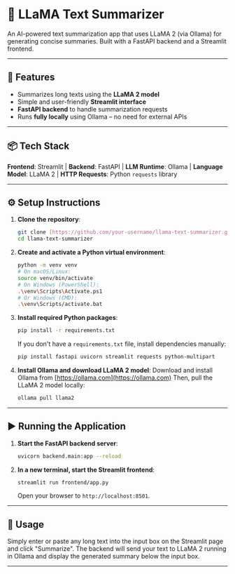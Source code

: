 # 🧠 LLaMA Text Summarizer

An AI-powered text summarization app that uses LLaMA 2 (via Ollama) for generating concise summaries. Built with a FastAPI backend and a Streamlit frontend.

---

## 🚀 Features

* Summarizes long texts using the **LLaMA 2 model**
* Simple and user-friendly **Streamlit interface**
* **FastAPI backend** to handle summarization requests
* Runs **fully locally** using Ollama – no need for external APIs

---

## 📦 Tech Stack

**Frontend**: Streamlit | **Backend**: FastAPI | **LLM Runtime**: Ollama | **Language Model**: LLaMA 2 | **HTTP Requests**: Python `requests` library

---

## ⚙️ Setup Instructions

1.  **Clone the repository**:
    ```bash
    git clone [https://github.com/your-username/llama-text-summarizer.git](https://github.com/your-username/llama-text-summarizer.git)
    cd llama-text-summarizer
    ```

2.  **Create and activate a Python virtual environment**:
    ```bash
    python -m venv venv
    # On macOS/Linux:
    source venv/bin/activate
    # On Windows (PowerShell):
    .\venv\Scripts\Activate.ps1
    # Or Windows (CMD):
    .\venv\Scripts/activate.bat
    ```

3.  **Install required Python packages**:
    ```bash
    pip install -r requirements.txt
    ```
    If you don't have a `requirements.txt` file, install dependencies manually:
    ```bash
    pip install fastapi uvicorn streamlit requests python-multipart
    ```

4.  **Install Ollama and download LLaMA 2 model**:
    Download and install Ollama from [https://ollama.com](https://ollama.com)
    Then, pull the LLaMA 2 model locally:
    ```bash
    ollama pull llama2
    ```

---

## ▶️ Running the Application

1.  **Start the FastAPI backend server**:
    ```bash
    uvicorn backend.main:app --reload
    ```

2.  **In a new terminal, start the Streamlit frontend**:
    ```bash
    streamlit run frontend/app.py
    ```
    Open your browser to `http://localhost:8501`.

---

## 📝 Usage

Simply enter or paste any long text into the input box on the Streamlit page and click "Summarize". The backend will send your text to LLaMA 2 running in Ollama and display the generated summary below the input box.

---

